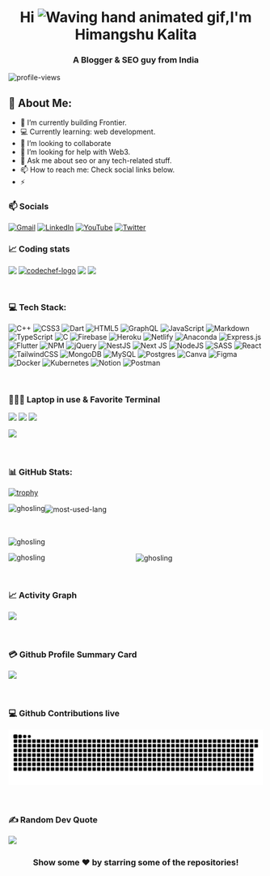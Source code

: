 <h1 align="center">Hi <img src="https://raw.githubusercontent.com/nixin72/nixin72/master/wave.gif" 
         alt="Waving hand animated gif"
         height="42"
         width="42" />,I'm Himangshu Kalita</h1>
<h3 align="center">A Blogger & SEO guy from India</h3>

<p align="left"> <img src="https://komarev.com/ghpvc/?username=himangshuin&label=Views&color=blue&style=plastic&style=for-the-badge" alt="profile-views" /> </p>


## 💫 About Me:
- 🔭 I’m currently building Frontier.
- 💻 Currently learning: web development.
- 👯 I’m looking to collaborate
- 🤔 I’m looking for help with Web3.
- 💬 Ask me about seo or any tech-related stuff.
- 📫 How to reach me: Check social links below.
- ⚡ 

### 📫 Socials
[![Gmail](https://img.shields.io/badge/Gmail-D14836?style=for-the-badge&logo=gmail&logoColor=white)](mailto:khimansuu@gmail.com) [![LinkedIn](https://img.shields.io/badge/LinkedIn-0077B5?style=for-the-badge&logo=linkedin&logoColor=white)](https://www.linkedin.com/in/himangskalita) [![YouTube](https://img.shields.io/badge/YouTube-FF0000?style=for-the-badge&logo=youtube&logoColor=white)](https://youtube.com/c/hellocodepur) [![Twitter](https://img.shields.io/twitter/follow/himangskalita?logo=Twitter&style=for-the-badge)](https://twitter.com/himangskalita)


### 📈 Coding stats
<p align="left">
<a href="https://leetcode.com/Himangskalita/" target="blank"><img align="center" src="https://img.shields.io/badge/-LeetCode-FFA116?style=for-the-badge&logo=LeetCode&logoColor=black"/></a>
<a href="https://www.codechef.com/users/himangskalita" target="blank"><img align="center" src="https://img.shields.io/badge/Codechef-%23B92B27.svg?&style=for-the-badge&logo=Codechef&logoColor=white" alt="codechef-logo"/></a>
<a href="https://codeforces.com/profile/ghosling" target="blank"><img align="center" src="https://img.shields.io/badge/Codeforces-445f9d?style=for-the-badge&logo=Codeforces&logoColor=white" /></a>
<a href="https://www.hackerrank.com/HimangsKalita" target="blank"><img align="center" src="https://img.shields.io/badge/-Hackerrank-2EC866?style=for-the-badge&logo=HackerRank&logoColor=white" /></a>
</p>
&nbsp;

### 💻 Tech Stack:
![C++](https://img.shields.io/badge/c++-%2300599C.svg?style=for-the-badge&logo=c%2B%2B&logoColor=white) ![CSS3](https://img.shields.io/badge/css3-%231572B6.svg?style=for-the-badge&logo=css3&logoColor=white) ![Dart](https://img.shields.io/badge/dart-%230175C2.svg?style=for-the-badge&logo=dart&logoColor=white) ![HTML5](https://img.shields.io/badge/html5-%23E34F26.svg?style=for-the-badge&logo=html5&logoColor=white) ![GraphQL](https://img.shields.io/badge/-GraphQL-E10098?style=for-the-badge&logo=graphql&logoColor=white) ![JavaScript](https://img.shields.io/badge/javascript-%23323330.svg?style=for-the-badge&logo=javascript&logoColor=%23F7DF1E) ![Markdown](https://img.shields.io/badge/markdown-%23000000.svg?style=for-the-badge&logo=markdown&logoColor=white) ![TypeScript](https://img.shields.io/badge/typescript-%23007ACC.svg?style=for-the-badge&logo=typescript&logoColor=white) ![C](https://img.shields.io/badge/c-%2300599C.svg?style=for-the-badge&logo=c&logoColor=white) ![Firebase](https://img.shields.io/badge/firebase-%23039BE5.svg?style=for-the-badge&logo=firebase) ![Heroku](https://img.shields.io/badge/heroku-%23430098.svg?style=for-the-badge&logo=heroku&logoColor=white) ![Netlify](https://img.shields.io/badge/netlify-%23000000.svg?style=for-the-badge&logo=netlify&logoColor=#00C7B7) ![Anaconda](https://img.shields.io/badge/Anaconda-%2344A833.svg?style=for-the-badge&logo=anaconda&logoColor=white) ![Express.js](https://img.shields.io/badge/express.js-%23404d59.svg?style=for-the-badge&logo=express&logoColor=%2361DAFB) ![Flutter](https://img.shields.io/badge/Flutter-%2302569B.svg?style=for-the-badge&logo=Flutter&logoColor=white) ![NPM](https://img.shields.io/badge/NPM-%23000000.svg?style=for-the-badge&logo=npm&logoColor=white) ![jQuery](https://img.shields.io/badge/jquery-%230769AD.svg?style=for-the-badge&logo=jquery&logoColor=white) ![NestJS](https://img.shields.io/badge/nestjs-%23E0234E.svg?style=for-the-badge&logo=nestjs&logoColor=white) ![Next JS](https://img.shields.io/badge/Next-black?style=for-the-badge&logo=next.js&logoColor=white) ![NodeJS](https://img.shields.io/badge/node.js-6DA55F?style=for-the-badge&logo=node.js&logoColor=white) ![SASS](https://img.shields.io/badge/SASS-hotpink.svg?style=for-the-badge&logo=SASS&logoColor=white) ![React](https://img.shields.io/badge/react-%2320232a.svg?style=for-the-badge&logo=react&logoColor=%2361DAFB) ![TailwindCSS](https://img.shields.io/badge/tailwindcss-%2338B2AC.svg?style=for-the-badge&logo=tailwind-css&logoColor=white) ![MongoDB](https://img.shields.io/badge/MongoDB-%234ea94b.svg?style=for-the-badge&logo=mongodb&logoColor=white) ![MySQL](https://img.shields.io/badge/mysql-%2300f.svg?style=for-the-badge&logo=mysql&logoColor=white) ![Postgres](https://img.shields.io/badge/postgres-%23316192.svg?style=for-the-badge&logo=postgresql&logoColor=white) ![Canva](https://img.shields.io/badge/Canva-%2300C4CC.svg?style=for-the-badge&logo=Canva&logoColor=white) 	![Figma](https://img.shields.io/badge/figma-%23F24E1E.svg?style=for-the-badge&logo=figma&logoColor=white) ![Docker](https://img.shields.io/badge/docker-%230db7ed.svg?style=for-the-badge&logo=docker&logoColor=white) ![Kubernetes](https://img.shields.io/badge/kubernetes-%23326ce5.svg?style=for-the-badge&logo=kubernetes&logoColor=white) ![Notion](https://img.shields.io/badge/Notion-%23000000.svg?style=for-the-badge&logo=notion&logoColor=white) ![Postman](https://img.shields.io/badge/Postman-FF6C37?style=for-the-badge&logo=postman&logoColor=white)

&nbsp;

### 👨🏻‍💻 Laptop in use & Favorite Terminal
<img src="https://img.shields.io/badge/Windows-acer_nitro_5_2019-0078D6?style=for-the-badge&logo=windows&logoColor=white"/> <img src="https://img.shields.io/badge/Intel-Core_i5_9th-0071C5?style=for-the-badge&logo=intel&logoColor=white"/> <img src="https://img.shields.io/badge/NVIDIA-GTX1650-76B900?style=for-the-badge&logo=nvidia&logoColor=white"/> 

<img src="https://img.shields.io/badge/windows%20terminal-4D4D4D?style=for-the-badge&logo=windows%20terminal&logoColor=white"/>

&nbsp;

### 📊 GitHub Stats:

<p> <a href="https://github.com/ryo-ma/github-profile-trophy"><img width=700px src="https://github-profile-trophy.vercel.app/?username=himangskalita" alt="trophy" /></a> </p>
<p><img align="left" src="https://github-readme-stats.vercel.app/api?username=himangskalita&show_icons=true&locale=en" alt="ghosling" /></p>
<div align="left"><p><img align="center" src="https://github-readme-stats.vercel.app/api/top-langs/?username=himangskalita" alt="most-used-lang" /></p></div>
&nbsp;
<div align="left" style={><p><img align="center" src="https://github-readme-streak-stats.herokuapp.com/?user=himangskalita&" alt="ghosling" /></p></div>

<div align="left" style={><p><img align="left" src="http://github-profile-summary-cards.vercel.app/api/cards/repos-per-language?username=himangskalita&theme=github" alt="ghosling" /></p></div>
<div align="center" style={><p><img align="center" src="http://github-profile-summary-cards.vercel.app/api/cards/most-commit-language?username=himangskalita&theme=github" alt="ghosling" /></p></div>

&nbsp;

### 📈 Activity Graph     
<img src="https://activity-graph.herokuapp.com/graph?username=himangskalita&theme=dracula&layout=compact&title_color=FF69B4&hide_border=true&area=true" height="300" width="auto"></img>
</div>

&nbsp;

### 💳 Github Profile Summary Card

<img src="https://github-profile-summary-cards.vercel.app/api/cards/profile-details?username=himangskalita&theme=github" height="250" width="auto"></img>

&nbsp;

### 💻 Github Contributions live
<p align="left">
  <img src="https://github.com/himangskalita/himangskalita/raw/output/github-contribution-grid-snake.svg" alt="snake"></center>
</p>

&nbsp;

### ✍️ Random Dev Quote
![](https://quotes-github-readme.vercel.app/api?type=horizontal&theme=vue)

<div align="center">

### Show some ❤️ by starring some of the repositories!

</div>
